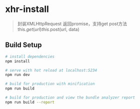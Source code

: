 # xhr-install

> 封装XMLHttpRequest 返回promise，支持get post方法  
this.$get(url)  
this.$post(url, data)

## Build Setup

``` bash
# install dependencies
npm install

# serve with hot reload at localhost:5234
npm run dev

# build for production with minification
npm run build

# build for production and view the bundle analyzer report
npm run build --report
```
